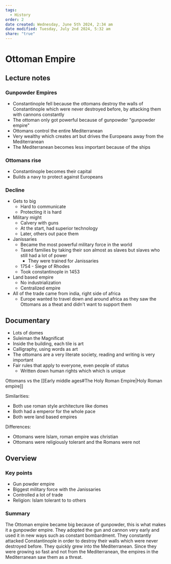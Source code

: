 ```yaml
---
tags:
  - History
order: 2
date created: Wednesday, June 5th 2024, 2:34 am
date modified: Tuesday, July 2nd 2024, 5:32 am
share: "true"
---
```


# Ottoman Empire

## Lecture notes

### Gunpowder Empires

- Constantinople fell because the ottomans destroy the walls of Constantinople which were never destroyed before, by attacking them with cannons constantly
- The ottoman only got powerful because of gunpowder "gunpowder empire"
- Ottomans control the entire Mediterranean
- Very wealthy which creates art but drives the Europeans away from the Mediterranean
- The Mediterranean becomes less important because of the ships

### Ottomans rise

- Constantinople becomes their capital
- Builds a navy to protect against Europeans

### Decline

- Gets to big
  - Hard to communicate
  - Protecting it is hard
- Military might
  - Calvery with guns
  - At the start, had superior technology
  - Later, others out pace them
- Janissaries
  - Became the most powerful military force in the world
  - Taxed families by taking their son almost as slaves but slaves who still had a lot of power
    - They were trained for Janissaries
  - 1754 - Siege of Rhodes
  - Took constantinople in 1453
- Land based empire
  - No industrialization
  - Centralized empire
- All of the trade came from india, right side of africa
  - Europe wanted to travel down and around africa as they saw the Ottomans as a theat and didn't want to support them

## Documentary

- Lots of domes
- Suleiman the Magnificat
- Inside the building, each tile is art
- Calligraphy, using words as art
- The ottomans are a very literate society, reading and writing is very important
- Fair rules that apply to everyone, even people of status
  - Written down human rights which which is unique


Ottomans vs the [[Early middle ages#The Holy Roman Empire|Holy Roman empire]]

Similarities:
- Both use roman style architecture like domes
- Both had a emperor for the whole pace
- Both were land based empires

Differences:
- Ottomans were Islam, roman empire was christian
- Ottomans were religiously tolerant and the Romans were not

## Overview

### Key points

- Gun powder empire
- Biggest military force with the Janissaries
- Controlled a lot of trade
- Religion: Islam tolerant to to others

### Summary

The Ottoman empire became big because of gunpowder, this is what makes it a gunpowder empire. They adopted the gun and cannon very early and used it in new ways such as constant bombardment. They constantly attacked Constantinople in order to destroy their walls which were never destroyed before. They quickly grew into the Mediterranean. Since they were growing so fast and not from the Mediterranean, the empires in the Mediterranean saw them as a threat.